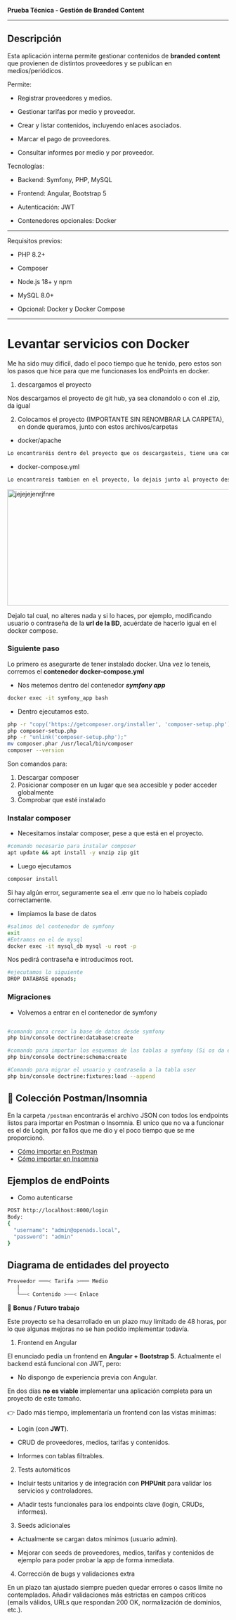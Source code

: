 **Prueba Técnica - Gestión de Branded Content**

--- 


## Descripción

Esta aplicación interna permite gestionar contenidos de **branded content** que provienen de distintos proveedores y se publican en medios/periódicos.

Permite:

- Registrar proveedores y medios.

- Gestionar tarifas por medio y proveedor.

- Crear y listar contenidos, incluyendo enlaces asociados.

- Marcar el pago de proveedores.

- Consultar informes por medio y por proveedor.

Tecnologías:

- Backend: Symfony, PHP, MySQL 

- Frontend: Angular, Bootstrap 5

- Autenticación: JWT

- Contenedores opcionales: Docker

---

Requisitos previos:

- PHP 8.2+

- Composer

- Node.js 18+ y npm

- MySQL 8.0+

- Opcional: Docker y Docker Compose

---

# Levantar servicios con **Docker**

Me ha sido muy dificil, dado el poco tiempo que he tenido, pero estos son los pasos que hice para que me funcionases los endPoints en docker.

1. descargamos el proyecto

Nos descargamos el proyecto de git hub, ya sea clonandolo o con el .zip, da igual

2. Colocamos el proyecto (IMPORTANTE SIN RENOMBRAR LA CARPETA), en donde queramos, junto con estos archivos/carpetas

- docker/apache
```bash
Lo encontraréis dentro del proyecto que os descargasteis, tiene una configuracion apache que vamos a necesitar luego al montar el docker
```

- docker-compose.yml
```bash
Lo encontrareis tambien en el proyecto, lo dejais junto al proyecto descargado y el **docker/apache**
```

<img width="789" height="265" alt="jejejejenrjfnre" src="https://github.com/user-attachments/assets/785ec377-3a7c-472b-a0bc-d755a60b4bcb" />


Dejalo tal cual, no alteres nada y si lo haces, por ejemplo, modificando usuario o contraseña de la **url de la BD**, acuérdate de hacerlo igual en el docker compose.

### Siguiente paso

Lo primero es asegurarte de tener instalado docker.
Una vez lo teneis, corremos el **contenedor docker-compose.yml**

- Nos metemos dentro del contenedor ***symfony app***
```bash
docker exec -it symfony_app bash
```

- Dentro ejecutamos esto.
```bash
php -r "copy('https://getcomposer.org/installer', 'composer-setup.php');"
php composer-setup.php
php -r "unlink('composer-setup.php');"
mv composer.phar /usr/local/bin/composer
composer --version
```

Son comandos para:
1. Descargar composer
2. Posicionar composer en un lugar que sea accesible y poder acceder globalmente
3. Comprobar que esté instalado


### Instalar composer
- Necesitamos instalar composer, pese a que está en el proyecto.
```bash
#comando necesario para instalar composer
apt update && apt install -y unzip zip git
```

- Luego ejecutamos
```bash
composer install
```

Si hay algún error, seguramente sea el .env que no lo habeis copiado correctamente.

- limpiamos la base de datos

```bash
#salimos del contenedor de symfony
exit
#Entramos en el de mysql
docker exec -it mysql_db mysql -u root -p
```

Nos pedirá contraseña e introducimos root.

```bash
#ejecutamos lo siguiente
DROP DATABASE openads;
```

### Migraciones
- Volvemos a entrar en el contenedor de symfony
```bash

#comando para crear la base de datos desde symfony
php bin/console doctrine:database:create

#comando para importar los esquemas de las tablas a symfony (Si os da error o tarda, probad de nuevo)
php bin/console doctrine:schema:create

#Comando para migrar el usuario y contraseña a la tabla user 
php bin/console doctrine:fixtures:load --append
```


## 📌 Colección Postman/Insomnia

En la carpeta `/postman` encontrarás el archivo JSON con todos los endpoints listos para importar en Postman o Insomnia.
El unico que no va a funcionar es el de Login, por fallos que me dio y el poco tiempo que se me proporcionó.

- [Cómo importar en Postman](https://learning.postman.com/docs/getting-started/importing-and-exporting-data/)
- [Cómo importar en Insomnia](https://docs.insomnia.rest/insomnia/import-export-data)

## Ejemplos de endPoints

- Como autenticarse

```bash
POST http://localhost:8000/login
Body:
{
  "username": "admin@openads.local",
  "password": "admin"
}
```

## Diagrama de entidades del proyecto

```bash
Proveedor ───< Tarifa >─── Medio
   │
   └──< Contenido >──< Enlace

```

🚀 **Bonus / Futuro trabajo**

Este proyecto se ha desarrollado en un plazo muy limitado de 48 horas, por lo que algunas mejoras no se han podido implementar todavía.

1. Frontend en Angular

El enunciado pedía un frontend en **Angular + Bootstrap 5**.
Actualmente el backend está funcional con JWT, pero:

- No dispongo de experiencia previa con Angular.

En dos días **no es viable** implementar una aplicación completa para un proyecto de este tamaño.

👉 Dado más tiempo, implementaría un frontend con las vistas mínimas:

- Login (con **JWT**).

- CRUD de proveedores, medios, tarifas y contenidos.

- Informes con tablas filtrables.

2. Tests automáticos

- Incluir tests unitarios y de integración con **PHPUnit** para validar los servicios y controladores.

- Añadir tests funcionales para los endpoints clave (login, CRUDs, informes).

3. Seeds adicionales

- Actualmente se cargan datos mínimos (usuario admin).

- Mejorar con seeds de proveedores, medios, tarifas y contenidos de ejemplo para poder probar la app de forma inmediata.

4. Corrección de bugs y validaciones extra

En un plazo tan ajustado siempre pueden quedar errores o casos límite no contemplados.
Añadir validaciones más estrictas en campos críticos (emails válidos, URLs que respondan 200 OK, normalización de dominios, etc.).
